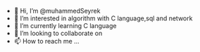 - 👋 Hi, I’m @muhammedSeyrek
- 👀 I’m interested in algorithm with C language,sql and network
- 🌱 I’m currently learning C language
- 💞️ I’m looking to collaborate on 
- 📫 How to reach me ...

<!---
muhammedSeyrek/muhammedSeyrek is a ✨ special ✨ repository because its `README.md` (this file) appears on your GitHub profile.
You can click the Preview link to take a look at your changes.
--->
